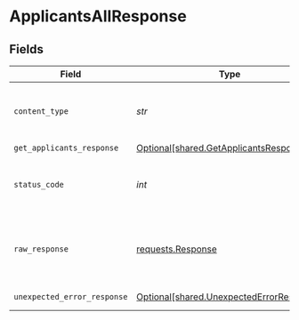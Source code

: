 # ApplicantsAllResponse


## Fields

| Field                                                                                      | Type                                                                                       | Required                                                                                   | Description                                                                                |
| ------------------------------------------------------------------------------------------ | ------------------------------------------------------------------------------------------ | ------------------------------------------------------------------------------------------ | ------------------------------------------------------------------------------------------ |
| `content_type`                                                                             | *str*                                                                                      | :heavy_check_mark:                                                                         | HTTP response content type for this operation                                              |
| `get_applicants_response`                                                                  | [Optional[shared.GetApplicantsResponse]](../../models/shared/getapplicantsresponse.md)     | :heavy_minus_sign:                                                                         | Applicants                                                                                 |
| `status_code`                                                                              | *int*                                                                                      | :heavy_check_mark:                                                                         | HTTP response status code for this operation                                               |
| `raw_response`                                                                             | [requests.Response](https://requests.readthedocs.io/en/latest/api/#requests.Response)      | :heavy_minus_sign:                                                                         | Raw HTTP response; suitable for custom response parsing                                    |
| `unexpected_error_response`                                                                | [Optional[shared.UnexpectedErrorResponse]](../../models/shared/unexpectederrorresponse.md) | :heavy_minus_sign:                                                                         | Unexpected error                                                                           |